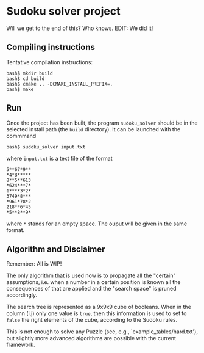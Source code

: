 # Sudoku solver project

Will we get to the end of this? Who knows.
EDIT: We did it!

## Compiling instructions

Tentative compilation instructions:
```
bash$ mkdir build
bash$ cd build
bash$ cmake .. -DCMAKE_INSTALL_PREFIX=. 
bash$ make
```

## Run

Once the project has been built, the program `sudoku_solver` should be in the
selected install path (the `build` directory). 
It can be launched with the commmand
```
bash$ sudoku_solver input.txt
```

where `input.txt` is a text file of the format

```
5**67*9**
*4*8*****
8**5**613
*624***7*
1****3*2*
3749*8***
*961*78*2
218**6*45
*5**8**9*
```

where `*` stands for an empty space.
The ouput will be given in the same format.

## Algorithm and Disclaimer

Remember: All is WIP!

The only algorithm that is used now is to propagate all the "certain" 
assumptions, i.e. when a number in a certain position is known all the 
consequences of that are applied and the "search space" is pruned 
accordingly. 

The search tree is represented as a 9x9x9 cube of booleans. When in the 
column (i,j) only one value is `true`, then this information is used to
set to `false` the right elements of the cube, according to the Sudoku
rules.

This is not enough to solve any Puzzle (see, e.g., 
`example_tables/hard.txt'), but slightly more advanced algorithms 
are possible with the current framework.




